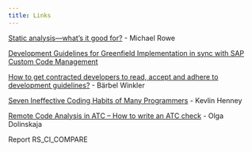 ```yaml
---
title: Links
---
```


[Static analysis—what’s it good for?](http://techblog.realestate.com.au/static-analysis-whats-it-good-for/) - Michael Rowe

[Development Guidelines for Greenfield Implementation in sync with SAP Custom Code Management](https://archive.sap.com/documents/docs/DOC-56285)

[How to get contracted developers to read, accept and adhere to development guidelines?](https://answers.sap.com/questions/425130/how-to-get-contracted-developers-to-read-accept-an.html) - Bärbel Winkler

[Seven Ineffective Coding Habits of Many Programmers](https://www.youtube.com/watch?v=ZsHMHukIlJY) - Kevlin Henney

[Remote Code Analysis in ATC – How to write an ATC check](https://blogs.sap.com/2018/09/06/remote-code-analysis-in-atc-how-to-write-an-atc-check/) - Olga Dolinskaja

Report RS_CI_COMPARE

